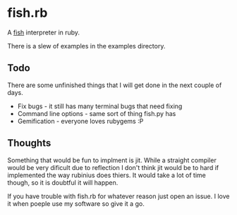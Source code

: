 fish.rb
=======

A [fish](http://esolangs.org/wiki/Fish) interpreter in ruby.

There is a slew of examples in the examples directory.

Todo
----

There are some unfinished things that I will get done in the
next couple of days.

 * Fix bugs - it still has many terminal bugs that need fixing
 * Command line options - same sort of thing fish.py has
 * Gemification - everyone loves rubygems :P

 
Thoughts
--------

Something that would be fun to implment is jit. While a straight
compiler would be very dificult due to reflection I don't think
jit would be to hard if implemented the way rubinius does thiers.
It would take a lot of time though, so it is doubtful it will happen.

If you have trouble with fish.rb for whatever reason just open an issue.
I love it when poeple use my software so give it a go.
